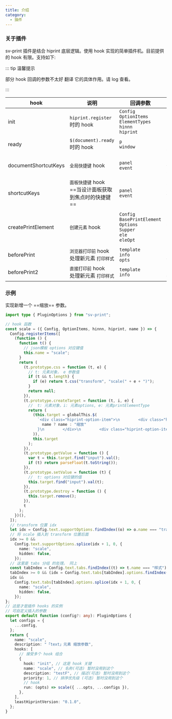 ```yaml
---
title: 介绍
category:
  - 插件
---
```


### 关于插件

sv-print 插件是结合 hiprint 底层逻辑。使用 hook 实现的简单插件机。目前提供的 hook 有限。支持如下:

::: tip 温馨提示

部分 hook 回调的参数不太好 翻译 它的具体作用。请 log 查看。

:::

| hook                 | 说明                                                    | 回调参数                                                                               | 备注                                          |
| -------------------- | ------------------------------------------------------- | -------------------------------------------------------------------------------------- | --------------------------------------------- |
| init                 | `hiprint.register` 时的 hook                            | `Config`<br/>`OptionItems`<br/>`ElementTypes`<br/>`hinnn`<br/>`hiprint`                | 可实现自定义参数                              |
| ready                | `$(document).ready` 时的 hook                           | `p`<br/>`window`<br/>                                                                  | `ready` 时处理                                |
| documentShortcutKeys | `全局快捷键` hook                                       | `panel`<br/>`event`<br/>                                                               | 自定义全局快捷键<br/> 如:`Ctrl + 1`           |
| shortcutKeys         | `面板快捷键` hook<br>==当设计面板获取到焦点时的快捷键== | `panel`<br/>`event`<br/>                                                               | 如:`Ctrl + B` 将选中元素 字体加粗             |
| createPrintElement   | `创建元素` hook                                         | `Config`<br/>`BasePrintElement`<br/>`Options`<br/>`Supper`<br/>`ele`<br/>`eleOpt`<br/> | 配合`init、beforePrint`等 hook 自定义新的元素 |
| beforePrint          | `浏览器打印前` hook<br> 处理新元素 `打印样式`           | `template`<br/>`info`<br/>`opts`<br/>                                                  | ==返回该 3 个参数==                           |
| beforePrint2         | `直接打印前` hook<br/> 处理新元素 `打印样式`            | `template`<br/>`info`<br/>                                                             | ==返回该 2 个参数==                           |

### 示例

实现新增一个 ==缩放== 参数。

```ts
import type { PluginOptions } from "sv-print";

// hook 函数
const scale = ({ Config, OptionItems, hinnn, hiprint, name }) => {
  Config.registerItems([
    (function () {
      function t() {
        // json模板 options 对应键值
        this.name = "scale";
      }
      return (
        (t.prototype.css = function (t, e) {
          // t: 元素对象， e 参数值
          if (t && t.length) {
            if (e) return t.css("transform", "scale(" + e + ")");
          }
          return null;
        }),
        (t.prototype.createTarget = function (t, i, e) {
          //  t: 元素对象，i: 元素options, e: 元素printElementType
          return (
            (this.target = globalThis.$(
              `<div class="hiprint-option-item">\n        <div class="hiprint-option-item-label">\n        ${
                name ? name : "缩放"
              }\n        </div>\n        <div class="hiprint-option-item-field">\n        <input type="number" class="auto-submit"/>\n        </div>\n    </div>`
            )),
            this.target
          );
        }),
        (t.prototype.getValue = function () {
          var t = this.target.find("input").val();
          if (t) return parseFloat(t.toString());
        }),
        (t.prototype.setValue = function (t) {
          //  t: options 对应键的值
          this.target.find("input").val(t);
        }),
        (t.prototype.destroy = function () {
          this.target.remove();
        }),
        t
      );
    })(),
  ]);
  // transform 位置 idx
  let idx = Config.text.supportOptions.findIndex((o) => o.name === "transform");
  // 将 scale 插入到 transform 位置后面
  idx >= 0 &&
    Config.text.supportOptions.splice(idx + 1, 0, {
      name: "scale",
      hidden: false,
    });
  // 这里是 tabs 分组 的处理。 同上
  const tabIndex = Config.text.tabs.findIndex((t) => t.name === "样式");
  tabIndex >= 0 && (idx = Config.text.tabs[tabIndex].options.findIndex((o) => o.name === "transform"));
  idx &&
    Config.text.tabs[tabIndex].options.splice(idx + 1, 0, {
      name: "scale",
      hidden: false,
    });
};
// 这是才是插件 hooks 的实例
// 可自定义插入的参数
export default function (config?: any): PluginOptions {
  let configs = {
    ...config,
  };
  return {
    name: "scale",
    description: "「text」元素 缩放参数",
    hooks: [
      // 接受多个 hook 组合
      {
        hook: "init", // 这是 hook 关键
        name: "scale", // 名称(可选) 暂时没用到这个
        description: "testF", // 描述(可选) 暂时没用到这个
        priority: 1, // 排序优先级 (可选) 暂时没用到这个
        // hook
        run: (opts) => scale({ ...opts, ...configs }),
      },
    ],
    leastHiprintVersion: "0.1.0",
  };
}
```
